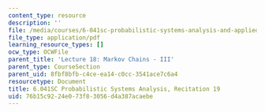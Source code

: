 ```yaml
---
content_type: resource
description: ''
file: /media/courses/6-041sc-probabilistic-systems-analysis-and-applied-probability-fall-2013/76b15c9224e073f83056d4a387acaebe_MIT6_041SCF13_rec19.pdf
file_type: application/pdf
learning_resource_types: []
ocw_type: OCWFile
parent_title: 'Lecture 18: Markov Chains - III'
parent_type: CourseSection
parent_uid: 8fbf8bfb-c4ce-ea14-c0cc-3541ace7c6a4
resourcetype: Document
title: 6.041SC Probabilistic Systems Analysis, Recitation 19
uid: 76b15c92-24e0-73f8-3056-d4a387acaebe
---
```


